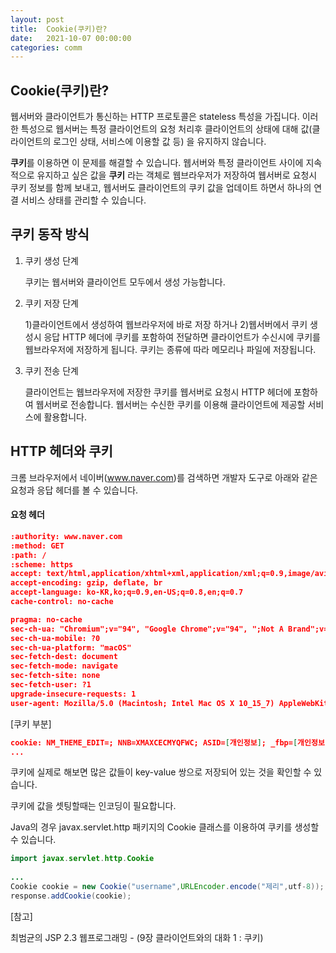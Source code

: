 ```yaml
---
layout: post
title:  Cookie(쿠키)란?
date:   2021-10-07 00:00:00
categories: comm
---
```


## Cookie(쿠키)란?

웹서버와 클라이언트가 통신하는 HTTP 프로토콜은 stateless 특성을 가집니다. 이러한 특성으로 웹서버는 특정 클라이언트의 요청 처리후 클라이언트의 상태에 대해 값(클라이언트의 로그인 상태, 서비스에 이용할 값 등) 을 유지하지 않습니다.

**쿠키**를 이용하면 이 문제를 해결할 수 있습니다.  웹서버와 특정 클라이언트 사이에 지속적으로 유지하고 싶은 값을 **쿠키** 라는 객체로 웹브라우저가 저장하여 웹서버로 요청시 쿠키 정보를 함께 보내고, 웹서버도 클라이언트의 쿠키 값을 업데이트 하면서 하나의 연결 서비스 상태를 관리할 수 있습니다.



## 쿠키 동작 방식

1. 쿠키 생성 단계

   쿠키는 웹서버와 클라이언트 모두에서 생성 가능합니다. 

2. 쿠키 저장 단계

   1)클라이언트에서 생성하여 웹브라우저에 바로 저장 하거나 2)웹서버에서 쿠키 생성시 응답 HTTP 헤더에 쿠키를 포함하여 전달하면 클라이언트가 수신시에 쿠키를 웹브라우저에 저장하게 됩니다. 쿠키는 종류에 따라 메모리나 파일에 저장됩니다.

3. 쿠키 전송 단계

   클라이언트는 웹브라우저에 저장한 쿠키를 웹서버로 요청시 HTTP 헤더에 포함하여 웹서버로 전송합니다. 웹서버는 수신한 쿠키를 이용해 클라이언트에 제공할 서비스에 활용합니다.



## HTTP 헤더와 쿠키

크롬 브라우저에서 네이버(www.naver.com)를 검색하면 개발자 도구로 아래와 같은 요청과 응답 헤더를 볼 수 있습니다. 

#### 요청 헤더

```json
:authority: www.naver.com
:method: GET
:path: /
:scheme: https
accept: text/html,application/xhtml+xml,application/xml;q=0.9,image/avif,image/webp,image/apng,*/*;q=0.8,application/signed-exchange;v=b3;q=0.9
accept-encoding: gzip, deflate, br
accept-language: ko-KR,ko;q=0.9,en-US;q=0.8,en;q=0.7
cache-control: no-cache

```

```json
pragma: no-cache
sec-ch-ua: "Chromium";v="94", "Google Chrome";v="94", ";Not A Brand";v="99"
sec-ch-ua-mobile: ?0
sec-ch-ua-platform: "macOS"
sec-fetch-dest: document
sec-fetch-mode: navigate
sec-fetch-site: none
sec-fetch-user: ?1
upgrade-insecure-requests: 1
user-agent: Mozilla/5.0 (Macintosh; Intel Mac OS X 10_15_7) AppleWebKit/537.36 (KHTML, like Gecko) Chrome/94.0.4606
```

[쿠키 부분]

```json
cookie: NM_THEME_EDIT=; NNB=XMAXCECMYQFWC; ASID=[개인정보]; _fbp=[개인정보]; _gcl_au=[개인정보]; _ga=[개인정보]; JSESSIONID=[개인정보]; nid_inf=254686550;
...
```

쿠키에 실제로 해보면 많은 값들이 key-value 쌍으로 저장되어 있는 것을 확인할 수 있습니다.

쿠키에 값을 셋팅할때는 인코딩이 필요합니다.

Java의 경우 javax.servlet.http 패키지의 Cookie 클래스를 이용하여 쿠키를 생성할 수 있습니다.

```java
import javax.servlet.http.Cookie
 
...
Cookie cookie = new Cookie("username",URLEncoder.encode("제리",utf-8));
response.addCookie(cookie);
```



[참고]

최범균의 JSP 2.3 웹프로그래밍 - (9장 클라이언트와의 대화 1 : 쿠키)